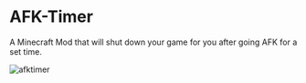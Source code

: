 # AFK-Timer
A Minecraft Mod that will shut down your game for you after going AFK for a set time.

![afktimer](https://user-images.githubusercontent.com/79672176/126012939-4035cf7b-bdd9-4141-9ec6-bd66a2cf2022.png)
